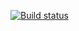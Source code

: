 [![Build status](https://ci.appveyor.com/api/projects/status/039mgwpyvo3vl0s3?svg=true)](https://ci.appveyor.com/project/SuperPadla/bdd)
